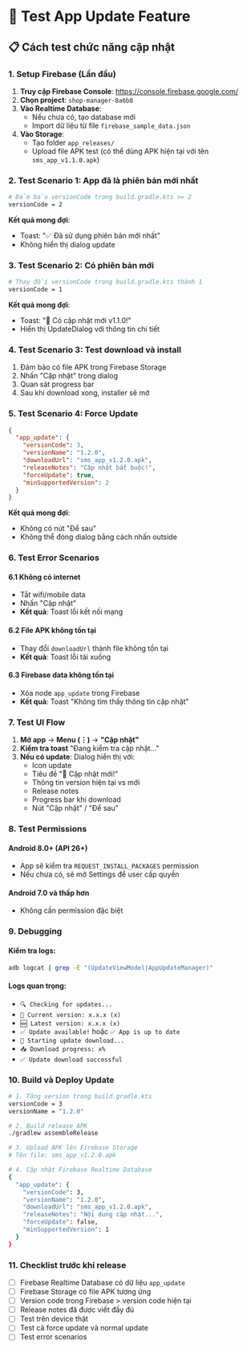 # 🧪 Test App Update Feature

## 📋 Cách test chức năng cập nhật

### 1. Setup Firebase (Lần đầu)

1. **Truy cập Firebase Console**: https://console.firebase.google.com/
2. **Chọn project**: `shop-manager-8a6b8`
3. **Vào Realtime Database**:
   - Nếu chưa có, tạo database mới
   - Import dữ liệu từ file `firebase_sample_data.json`
4. **Vào Storage**:
   - Tạo folder `app_releases/`
   - Upload file APK test (có thể dùng APK hiện tại với tên `sms_app_v1.1.0.apk`)

### 2. Test Scenario 1: App đã là phiên bản mới nhất

```bash
# Đảm bảo versionCode trong build.gradle.kts >= 2
versionCode = 2
```

**Kết quả mong đợi**: 
- Toast: "✅ Đã sử dụng phiên bản mới nhất"
- Không hiển thị dialog update

### 3. Test Scenario 2: Có phiên bản mới

```bash
# Thay đổi versionCode trong build.gradle.kts thành 1
versionCode = 1
```

**Kết quả mong đợi**:
- Toast: "🚀 Có cập nhật mới v1.1.0!"
- Hiển thị UpdateDialog với thông tin chi tiết

### 4. Test Scenario 3: Test download và install

1. Đảm bảo có file APK trong Firebase Storage
2. Nhấn "Cập nhật" trong dialog
3. Quan sát progress bar
4. Sau khi download xong, installer sẽ mở

### 5. Test Scenario 4: Force Update

```json
{
  "app_update": {
    "versionCode": 3,
    "versionName": "1.2.0",
    "downloadUrl": "sms_app_v1.2.0.apk",
    "releaseNotes": "Cập nhật bắt buộc!",
    "forceUpdate": true,
    "minSupportedVersion": 2
  }
}
```

**Kết quả mong đợi**:
- Không có nút "Để sau"
- Không thể đóng dialog bằng cách nhấn outside

### 6. Test Error Scenarios

#### 6.1 Không có internet
- Tắt wifi/mobile data
- Nhấn "Cập nhật"
- **Kết quả**: Toast lỗi kết nối mạng

#### 6.2 File APK không tồn tại
- Thay đổi `downloadUrl` thành file không tồn tại
- **Kết quả**: Toast lỗi tải xuống

#### 6.3 Firebase data không tồn tại
- Xóa node `app_update` trong Firebase
- **Kết quả**: Toast "Không tìm thấy thông tin cập nhật"

### 7. Test UI Flow

1. **Mở app** → **Menu (⋮)** → **"Cập nhật"**
2. **Kiểm tra toast** "Đang kiểm tra cập nhật..."
3. **Nếu có update**: Dialog hiển thị với:
   - Icon update
   - Tiêu đề "🚀 Cập nhật mới!"
   - Thông tin version hiện tại vs mới
   - Release notes
   - Progress bar khi download
   - Nút "Cập nhật" / "Để sau"

### 8. Test Permissions

#### Android 8.0+ (API 26+)
- App sẽ kiểm tra `REQUEST_INSTALL_PACKAGES` permission
- Nếu chưa có, sẽ mở Settings để user cấp quyền

#### Android 7.0 và thấp hơn
- Không cần permission đặc biệt

### 9. Debugging

#### Kiểm tra logs:
```bash
adb logcat | grep -E "(UpdateViewModel|AppUpdateManager)"
```

#### Logs quan trọng:
- `🔍 Checking for updates...`
- `📱 Current version: x.x.x (x)`
- `🆕 Latest version: x.x.x (x)`
- `✅ Update available!` hoặc `✅ App is up to date`
- `🚀 Starting update download...`
- `📥 Download progress: x%`
- `✅ Update download successful`

### 10. Build và Deploy Update

```bash
# 1. Tăng version trong build.gradle.kts
versionCode = 3
versionName = "1.2.0"

# 2. Build release APK
./gradlew assembleRelease

# 3. Upload APK lên Firebase Storage
# Tên file: sms_app_v1.2.0.apk

# 4. Cập nhật Firebase Realtime Database
{
  "app_update": {
    "versionCode": 3,
    "versionName": "1.2.0",
    "downloadUrl": "sms_app_v1.2.0.apk",
    "releaseNotes": "Nội dung cập nhật...",
    "forceUpdate": false,
    "minSupportedVersion": 1
  }
}
```

### 11. Checklist trước khi release

- [ ] Firebase Realtime Database có dữ liệu `app_update`
- [ ] Firebase Storage có file APK tương ứng
- [ ] Version code trong Firebase > version code hiện tại
- [ ] Release notes đã được viết đầy đủ
- [ ] Test trên device thật
- [ ] Test cả force update và normal update
- [ ] Test error scenarios
